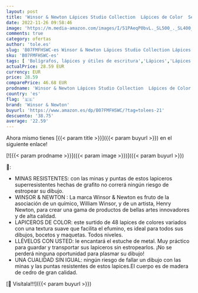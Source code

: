 ```yaml
---
layout: post
title: 'Winsor & Newton Lápices Studio Collection  Lápices de Color  Set de 48 Lápices Suaves  Calidad de Artista  para Dibujar  Mezclar  Sombrear y Capas  Colores Surtidos'
date: 2022-11-26 09:58:46
image: 'https://m.media-amazon.com/images/I/51PAeqP0bvL._SL500_._SL400_.jpg'
comments: true
category: ofertas
author: 'tole.es'
slug: 'B07FMFHSWC-es Winsor & Newton Lápices Studio Collection Lápices de Color...'
sku: 'B07FMFHSWC-es'
tags: [ 'Bolígrafos, lápices y útiles de escritura','Lápices','Lápices de madera','Oficina y papelería','lápices','winsor & newton','🇪🇸', ]
actualPrice: 28.59 EUR
currency: EUR
price: 28.59
comparePrice: 46.68 EUR
prodname: 'Winsor & Newton Lápices Studio Collection  Lápices de Color  Set de 48 Lápices Suaves  Calidad de Artista  para Dibujar  Mezclar  Sombrear y Capas  Colores Surtidos'
country: 'es'
flag: '🇪🇸'
brand: 'Winsor & Newton'
buyurl: 'https://www.amazon.es/dp/B07FMFHSWC/?tag=tolees-21'
descuento: '38.75'
average: '22.59'
---
```


Ahora mismo tienes [{{< param title >}}]({{< param buyurl >}}) en el siguiente enlace!

[![{{< param prodname >}}]({{< param image >}})]({{< param buyurl >}})

🔎:

- MINAS RESISTENTES: con las minas y puntas de estos lapiceros superresistentes hechas de grafito no correrá ningún riesgo de estropear su dibujo.
- WINSOR & NEWTON : La marca Winsor & Newton es fruto de la asociación de un químico, William Winsor, y de un artista, Henry Newton, para crear una gama de productos de bellas artes innovadores y de alta calidad.
- LAPICEROS DE COLOR: este surtido de 48 lapices de colores variados con una textura suave que facilita el efumino, es ideal para todos sus dibujos, bocetos y maquetas. Todos niveles.
- LLÉVELOS CON USTED: le encantará el estuche de metal. Muy práctico para guardar y transportar sus lapiceros sin estropearlos. ¡No se perderá ninguna oportunidad para plasmar su dibujo!
- UNA CUALIDAD SIN IGUAL: ningún riesgo de fallar un dibujo con las minas y las puntas resistentes de estos lapices.El cuerpo es de madera de cedro de gran calidad.

[🛒 Visítala!!!]({{< param buyurl >}})
